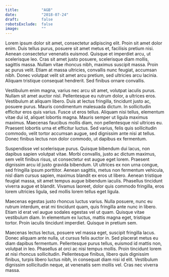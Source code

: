 ```yaml
---
title:          "AGB"
date:           "2018-07-24"
draft:          false
robotsExclude:  false
image:          ""
---
```

Lorem ipsum dolor sit amet, consectetur adipiscing elit. Proin sit amet dolor enim. Duis tellus purus, posuere sit amet metus et, facilisis pretium nisi. Aenean consectetur venenatis euismod. Quisque et imperdiet arcu, ut scelerisque leo. Cras sit amet justo posuere, scelerisque diam mollis, sagittis massa. Nullam vitae rhoncus nibh, maximus suscipit massa. Proin ac purus velit. Etiam at massa ultricies, convallis nunc feugiat, accumsan nibh. Donec volutpat velit sit amet arcu pretium, sed ultricies arcu lacinia. Aliquam tristique consequat hendrerit. Sed finibus ornare convallis.

Vestibulum enim magna, varius nec arcu sit amet, volutpat iaculis purus. Nullam sit amet auctor nisl. Pellentesque eu rutrum dolor, a ultrices eros. Vestibulum at aliquam libero. Duis at lectus fringilla, tincidunt justo ac, posuere purus. Mauris condimentum malesuada dictum. In sollicitudin efficitur eros quis varius. Fusce ut eros tellus. Aliquam nisi tellus, elementum vitae dui id, aliquet lobortis magna. Mauris semper ut ligula maximus maximus. Maecenas faucibus mollis diam, non pellentesque nisl ultrices eu. Praesent lobortis urna et efficitur luctus. Sed varius, felis quis sollicitudin commodo, velit tortor accumsan augue, sed dignissim ante nisi at tellus. Donec finibus lectus non dolor commodo, ut dapibus ex fermentum.

Suspendisse vel scelerisque purus. Quisque bibendum dui lacus, non dapibus sapien volutpat vitae. Morbi convallis, justo ac dictum maximus, sem velit finibus risus, ut consectetur est augue eget lorem. Praesent dignissim arcu id justo gravida bibendum. Ut ultrices ex non urna congue, sed fringilla ipsum porttitor. Aenean sagittis, metus non fermentum vehicula, nisl diam cursus sapien, maximus blandit ex eros ut libero. Aenean tristique feugiat massa, sit amet tempus augue bibendum iaculis. Phasellus tincidunt viverra augue et blandit. Vivamus laoreet, dolor quis commodo fringilla, eros lorem ultricies ligula, sed mollis lorem tellus eget ligula.

Maecenas egestas justo rhoncus luctus varius. Nulla posuere, nunc eu rutrum interdum, erat mi tincidunt quam, quis fringilla ante nunc in libero. Etiam id erat vel augue sodales egestas vel ut quam. Quisque vitae vestibulum diam. In elementum ex luctus, mattis magna eget, tristique tortor. Proin iaculis tincidunt imperdiet. Quisque in pretium sem.

Maecenas lectus lectus, posuere vel massa eget, suscipit fringilla lacus. Donec aliquam ante nulla, ut cursus felis auctor in. Sed placerat metus eu diam dapibus fermentum. Pellentesque purus tellus, euismod id mattis non, volutpat in leo. Phasellus at orci ac nisi tempus mollis. Proin tincidunt lorem at nisi rhoncus sollicitudin. Pellentesque finibus, libero quis dignissim finibus, turpis libero luctus nibh, in consequat diam nisi id elit. Vestibulum dignissim sollicitudin neque, at venenatis sem mollis vel. Cras nec viverra massa.
